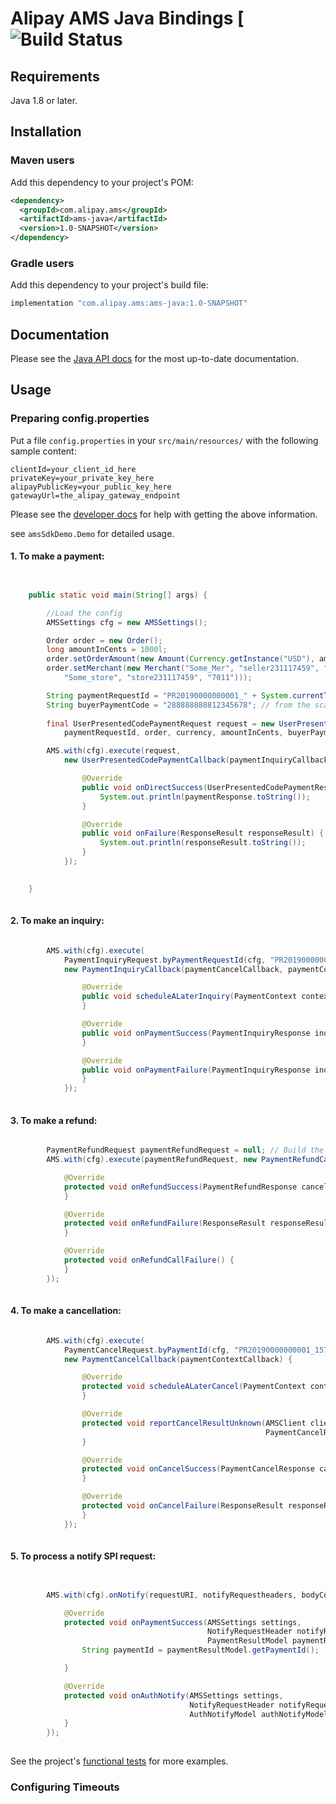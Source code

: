 # Alipay AMS Java Bindings [![Build Status]()



## Requirements

Java 1.8 or later.

## Installation

### Maven users

Add this dependency to your project's POM:

```xml
<dependency>
  <groupId>com.alipay.ams</groupId>
  <artifactId>ams-java</artifactId>
  <version>1.0-SNAPSHOT</version>
</dependency>
```

### Gradle users

Add this dependency to your project's build file:

```groovy
implementation "com.alipay.ams:ams-java:1.0-SNAPSHOT"
```

## Documentation

Please see the [Java API docs](https://#) for the most up-to-date documentation.

## Usage

### Preparing config.properties

Put a file `config.properties` in your `src/main/resources/` with the following sample content:

```
clientId=your_client_id_here
privateKey=your_private_key_here
alipayPublicKey=your_public_key_here
gatewayUrl=the_alipay_gateway_endpoint
```

Please see the [developer docs](https://#) for help with getting the above information.

see `amsSdkDemo.Demo` for detailed usage.

#### 1. To make a payment:

```java


    public static void main(String[] args) {

        //Load the config
        AMSSettings cfg = new AMSSettings();

        Order order = new Order();
        long amountInCents = 1000l;
        order.setOrderAmount(new Amount(Currency.getInstance("USD"), amountInCents));
        order.setMerchant(new Merchant("Some_Mer", "seller231117459", "7011", new Store(
            "Some_store", "store231117459", "7011")));

        String paymentRequestId = "PR20190000000001_" + System.currentTimeMillis();
        String buyerPaymentCode = "288888888812345678"; // from the scanner
        
        final UserPresentedCodePaymentRequest request = new UserPresentedCodePaymentRequest(cfg,
            paymentRequestId, order, currency, amountInCents, buyerPaymentCode);

        AMS.with(cfg).execute(request,
            new UserPresentedCodePaymentCallback(paymentInquiryCallback) {

                @Override
                public void onDirectSuccess(UserPresentedCodePaymentResponse paymentResponse) {
                    System.out.println(paymentResponse.toString());
                }

                @Override
                public void onFailure(ResponseResult responseResult) {
                    System.out.println(responseResult.toString());
                }
            });
    

    }
    
```

#### 2. To make an inquiry:

```java

        AMS.with(cfg).execute(
            PaymentInquiryRequest.byPaymentRequestId(cfg, "PR20190000000001_1571936707820"),
            new PaymentInquiryCallback(paymentCancelCallback, paymentContextCallback) {

                @Override
                public void scheduleALaterInquiry(PaymentContext context, AMSSettings amsSettings) {
                }

                @Override
                public void onPaymentSuccess(PaymentInquiryResponse inquiryResponse) {
                }

                @Override
                public void onPaymentFailure(PaymentInquiryResponse inquiryResponse) {
                }
            });
    
```
#### 3. To make a refund:

```java

        PaymentRefundRequest paymentRefundRequest = null; // Build the refund request.
        AMS.with(cfg).execute(paymentRefundRequest, new PaymentRefundCallback() {

            @Override
            protected void onRefundSuccess(PaymentRefundResponse cancelResponse) {
            }

            @Override
            protected void onRefundFailure(ResponseResult responseResult) {
            }

            @Override
            protected void onRefundCallFailure() {
            }
        });
    
```

#### 4. To make a cancellation:

```java

        AMS.with(cfg).execute(
            PaymentCancelRequest.byPaymentId(cfg, "PR20190000000001_1571936707820"),
            new PaymentCancelCallback(paymentContextCallback) {

                @Override
                protected void scheduleALaterCancel(PaymentContext context, AMSSettings settings) {
                }

                @Override
                protected void reportCancelResultUnknown(AMSClient client,
                                                         PaymentCancelRequest request) {
                }

                @Override
                protected void onCancelSuccess(PaymentCancelResponse cancelResponse) {
                }

                @Override
                protected void onCancelFailure(ResponseResult responseResult) {
                }
            });
    
```

#### 5. To process a notify SPI request:

```java


        AMS.with(cfg).onNotify(requestURI, notifyRequestheaders, bodyContent, new NotifyCallback() {

            @Override
            protected void onPaymentSuccess(AMSSettings settings,
                                            NotifyRequestHeader notifyRequestHeader,
                                            PaymentResultModel paymentResultModel) {
                String paymentId = paymentResultModel.getPaymentId();

            }

            @Override
            protected void onAuthNotify(AMSSettings settings,
                                        NotifyRequestHeader notifyRequestHeader,
                                        AuthNotifyModel authNotifyModel) {
            }
        });
    
```


See the project's [functional tests](https://#) for more examples.

### Configuring Timeouts

